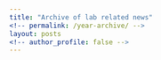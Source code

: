 ```yaml
---
title: "Archive of lab related news"
<!-- permalink: /year-archive/ -->
layout: posts
<!-- author_profile: false -->
---
```

